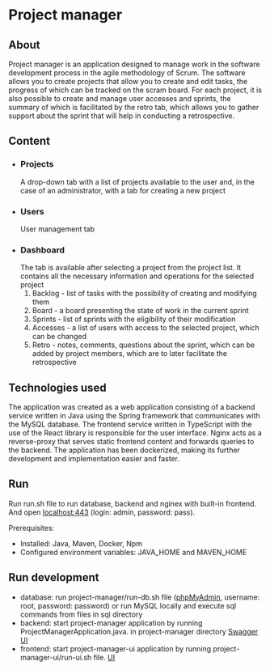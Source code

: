 # Project manager

## About

Project manager is an application designed to manage work in the software development process in the agile methodology
of Scrum. The software allows you to create projects that allow you to create and edit tasks, the progress of which can
be tracked on the scram board. For each project, it is also possible to create and manage user accesses and sprints, the
summary of which is facilitated by the retro tab, which allows you to gather support about the sprint that will help in
conducting a retrospective.

## Content

- ### Projects
  A drop-down tab with a list of projects available to the user and, in the case of an administrator, with a tab for
  creating a new project
- ### Users
  User management tab
- ### Dashboard
  The tab is available after selecting a project from the project list. It contains all the necessary information and
  operations for the selected project
    1. Backlog - list of tasks with the possibility of creating and modifying them
    2. Board - a board presenting the state of work in the current sprint
    3. Sprints - list of sprints with the eligibility of their modification
    4. Accesses - a list of users with access to the selected project, which can be changed
    5. Retro - notes, comments, questions about the sprint, which can be added by project members, which are to later
       facilitate the retrospective

## Technologies used

The application was created as a web application consisting of a backend service written in Java using the Spring
framework that communicates with the MySQL database. The frontend service written in TypeScript with the use of the
React library is responsible for the user interface. Nginx acts as a reverse-proxy that serves static frontend content
and forwards queries to the backend. The application has been dockerized, making its further development and
implementation easier and faster.

## Run

Run run.sh file to run database, backend and nginex with built-in frontend. And
open [localhost:443](http://localhost:443) (login: admin, password: pass).

Prerequisites:

- Installed: Java, Maven, Docker, Npm
- Configured environment variables: JAVA_HOME and MAVEN_HOME

## Run development

- database: run project-manager/run-db.sh file ([phpMyAdmin](http://localhost:8000), username: root, password: password)
  or run MySQL locally and execute sql commands from files in sql directory
- backend: start project-manager application by running ProjectManagerApplication.java. in project-manager
  directory [Swagger UI](http://localhost:8080/swagger-ui/index.html?configUrl=/v3/api-docs)
- frontend: start project-manager-ui application by running project-manager-ui/run-ui.sh
  file. [UI](http://localhost:3000)